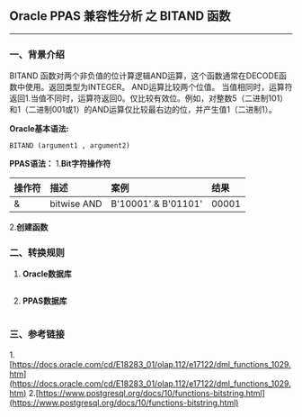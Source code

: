## Oracle PPAS 兼容性分析 之 BITAND 函数
---

### 一、背景介绍
BITAND 函数对两个非负值的位计算逻辑AND运算，这个函数通常在DECODE函数中使用。返回类型为INTEGER。
AND运算比较两个位值。 当值相同时，运算符返回1.当值不同时，运算符返回0。仅比较有效位。例如，对整数5（二进制101）和1（二进制001或1）的AND运算仅比较最右边的位，并产生值1（二进制1）。

**Oracle基本语法:**
```
BITAND (argument1 , argument2)
```

**PPAS语法：**
1.**Bit字符操作符**

|操作符|描述|案例|结果|
|:------ |:------ |:------ |:------ |
|&	|bitwise AND	|B'10001' & B'01101'|	00001|

2.**创建函数**



### 二、转换规则
1. **Oracle数据库**
```

```

2. **PPAS数据库**
```

```


### 三、参考链接
1.[https://docs.oracle.com/cd/E18283_01/olap.112/e17122/dml_functions_1029.htm](https://docs.oracle.com/cd/E18283_01/olap.112/e17122/dml_functions_1029.htm)
2.[https://www.postgresql.org/docs/10/functions-bitstring.html](https://www.postgresql.org/docs/10/functions-bitstring.html)
